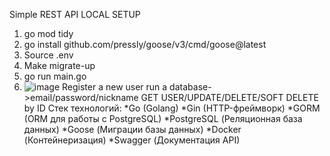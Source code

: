 Simple REST API
LOCAL SETUP
1.  go mod tidy
2.  go install github.com/pressly/goose/v3/cmd/goose@latest
3.  Source .env
4.  Make migrate-up
5.  go run main.go
6.  
   ![image](https://github.com/user-attachments/assets/b8ca5ad1-7487-4442-a9b4-eeefce8b11c3)
Register a new user
run a database->email/password/nickname
GET USER/UPDATE/DELETE/SOFT DELETE by ID
Стек технологий:
*Go (Golang)
*Gin (HTTP-фреймворк)
*GORM (ORM для работы с PostgreSQL)
*PostgreSQL (Реляционная база данных)
*Goose (Миграции базы данных)
*Docker (Контейнеризация)
*Swagger (Документация API)

